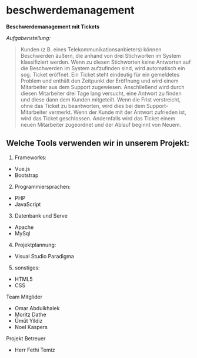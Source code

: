 # beschwerdemanagement
**Beschwerdemanagement mit Tickets**

*Aufgabenstellung:*

> Kunden (z.B. eines Telekommunikationsanbieters) können Beschwerden äußern, die anhand von drei Stichworten im System klassifiziert werden. Wenn zu diesen Stichworten keine Antworten auf die Beschwerden im System aufzufinden sind, wird automatisch ein sog. Ticket eröffnet.
> Ein Ticket steht eindeutig für ein gemeldetes Problem und enthält den Zeitpunkt der Eröffnung und wird einem Mitarbeiter aus dem Support zugewiesen. Anschließend wird durch diesen Mitarbeiter drei Tage lang versucht, eine Antwort zu finden und diese dann dem Kunden mitgeteilt.
> Wenn die Frist verstreicht, ohne das Ticket zu beantworten, wird dies bei dem Support-Mitarbeiter vermerkt. Wenn der Kunde mit der Antwort zufrieden ist, wird das Ticket geschlossen. Andernfalls wird das Ticket einem neuen Mitarbeiter zugeordnet und der Ablauf beginnt von Neuem.

## Welche Tools verwenden wir in unserem Projekt:

1. Frameworks:
- Vue.js
- Bootstrap


2. Programmiersprachen:
- PHP
- JavaScript

3. Datenbank und Serve
- Apache
- MySql

4. Projektplannung:
- Visual Studio Paradigma

5. sonstiges:
- HTML5
- CSS


Team Mitglider
- Omar Abdulkhalek
- Moritz Dathe
- Ümüt Yildiz
- Noel Kaspers

Projekt Betreuer
- Herr Fethi Temiz
